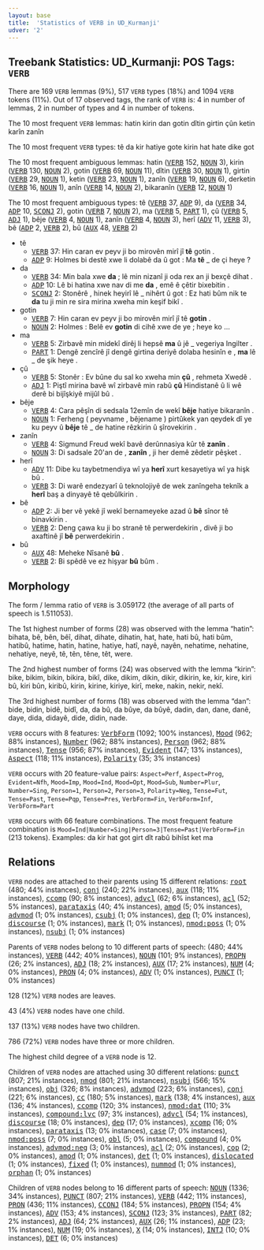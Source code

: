 ```yaml
---
layout: base
title:  'Statistics of VERB in UD_Kurmanji'
udver: '2'
---
```


## Treebank Statistics: UD_Kurmanji: POS Tags: `VERB`

There are 169 `VERB` lemmas (9%), 517 `VERB` types (18%) and 1094 `VERB` tokens (11%).
Out of 17 observed tags, the rank of `VERB` is: 4 in number of lemmas, 2 in number of types and 4 in number of tokens.

The 10 most frequent `VERB` lemmas: hatin kirin dan gotin dîtin girtin çûn ketin karîn zanîn

The 10 most frequent `VERB` types:  tê da kir hatiye gote kirin hat hate dike got

The 10 most frequent ambiguous lemmas: hatin (<tt><a href="kmr-pos-VERB.html">VERB</a></tt> 152, <tt><a href="kmr-pos-NOUN.html">NOUN</a></tt> 3), kirin (<tt><a href="kmr-pos-VERB.html">VERB</a></tt> 130, <tt><a href="kmr-pos-NOUN.html">NOUN</a></tt> 2), gotin (<tt><a href="kmr-pos-VERB.html">VERB</a></tt> 69, <tt><a href="kmr-pos-NOUN.html">NOUN</a></tt> 11), dîtin (<tt><a href="kmr-pos-VERB.html">VERB</a></tt> 30, <tt><a href="kmr-pos-NOUN.html">NOUN</a></tt> 1), girtin (<tt><a href="kmr-pos-VERB.html">VERB</a></tt> 29, <tt><a href="kmr-pos-NOUN.html">NOUN</a></tt> 1), ketin (<tt><a href="kmr-pos-VERB.html">VERB</a></tt> 23, <tt><a href="kmr-pos-NOUN.html">NOUN</a></tt> 1), zanîn (<tt><a href="kmr-pos-VERB.html">VERB</a></tt> 19, <tt><a href="kmr-pos-NOUN.html">NOUN</a></tt> 6), derketin (<tt><a href="kmr-pos-VERB.html">VERB</a></tt> 16, <tt><a href="kmr-pos-NOUN.html">NOUN</a></tt> 1), anîn (<tt><a href="kmr-pos-VERB.html">VERB</a></tt> 14, <tt><a href="kmr-pos-NOUN.html">NOUN</a></tt> 2), bikaranîn (<tt><a href="kmr-pos-VERB.html">VERB</a></tt> 12, <tt><a href="kmr-pos-NOUN.html">NOUN</a></tt> 1)

The 10 most frequent ambiguous types:  tê (<tt><a href="kmr-pos-VERB.html">VERB</a></tt> 37, <tt><a href="kmr-pos-ADP.html">ADP</a></tt> 9), da (<tt><a href="kmr-pos-VERB.html">VERB</a></tt> 34, <tt><a href="kmr-pos-ADP.html">ADP</a></tt> 10, <tt><a href="kmr-pos-SCONJ.html">SCONJ</a></tt> 2), gotin (<tt><a href="kmr-pos-VERB.html">VERB</a></tt> 7, <tt><a href="kmr-pos-NOUN.html">NOUN</a></tt> 2), ma (<tt><a href="kmr-pos-VERB.html">VERB</a></tt> 5, <tt><a href="kmr-pos-PART.html">PART</a></tt> 1), çû (<tt><a href="kmr-pos-VERB.html">VERB</a></tt> 5, <tt><a href="kmr-pos-ADJ.html">ADJ</a></tt> 1), bêje (<tt><a href="kmr-pos-VERB.html">VERB</a></tt> 4, <tt><a href="kmr-pos-NOUN.html">NOUN</a></tt> 1), zanîn (<tt><a href="kmr-pos-VERB.html">VERB</a></tt> 4, <tt><a href="kmr-pos-NOUN.html">NOUN</a></tt> 3), herî (<tt><a href="kmr-pos-ADV.html">ADV</a></tt> 11, <tt><a href="kmr-pos-VERB.html">VERB</a></tt> 3), bê (<tt><a href="kmr-pos-ADP.html">ADP</a></tt> 2, <tt><a href="kmr-pos-VERB.html">VERB</a></tt> 2), bû (<tt><a href="kmr-pos-AUX.html">AUX</a></tt> 48, <tt><a href="kmr-pos-VERB.html">VERB</a></tt> 2)


* tê
  * <tt><a href="kmr-pos-VERB.html">VERB</a></tt> 37: Hin caran ev peyv ji bo mirovên mirî jî <b>tê</b> gotin .
  * <tt><a href="kmr-pos-ADP.html">ADP</a></tt> 9: Holmes bi destê xwe li dolabê da û got : Ma <b>tê</b> _ de çi heye ?
* da
  * <tt><a href="kmr-pos-VERB.html">VERB</a></tt> 34: Min bala xwe <b>da</b> ; lê min nizanî ji oda rex an ji bexçê dihat .
  * <tt><a href="kmr-pos-ADP.html">ADP</a></tt> 10: Lê bi hatina xwe nav di me <b>da</b> , emê ê çêtir bixebitin .
  * <tt><a href="kmr-pos-SCONJ.html">SCONJ</a></tt> 2: Stonêrê , hinek heyirî lê _ nihêrt û got : Ez hati bûm nik te <b>da</b> tu ji min re sira mirina xweha min keşif bikî .
* gotin
  * <tt><a href="kmr-pos-VERB.html">VERB</a></tt> 7: Hin caran ev peyv ji bo mirovên mirî jî tê <b>gotin</b> .
  * <tt><a href="kmr-pos-NOUN.html">NOUN</a></tt> 2: Holmes : Belê ev <b>gotin</b> di cihê xwe de ye ; heye ko ...
* ma
  * <tt><a href="kmr-pos-VERB.html">VERB</a></tt> 5: Zirbavê min midekî dirêj li hepsê <b>ma</b> û jê _ vegeriya Ingilter .
  * <tt><a href="kmr-pos-PART.html">PART</a></tt> 1: Dengê zencîrê jî dengê girtina deriyê dolaba hesinîn e , <b>ma</b> lê _ de şik heye .
* çû
  * <tt><a href="kmr-pos-VERB.html">VERB</a></tt> 5: Stonêr : Ev bûne du sal ko xweha min <b>çû</b> , rehmeta Xwedê .
  * <tt><a href="kmr-pos-ADJ.html">ADJ</a></tt> 1: Piştî mirina bavê wî zirbavê min rabû <b>çû</b> Hindistanê û li wê derê bi bijîşkiyê mijûl bû .
* bêje
  * <tt><a href="kmr-pos-VERB.html">VERB</a></tt> 4: Cara pêşîn di sedsala 12emîn de wekî <b>bêje</b> hatiye bikaranîn .
  * <tt><a href="kmr-pos-NOUN.html">NOUN</a></tt> 1: Ferheng ( peyvname , bêjename ) pirtûkek yan qeydek dî ye ku peyv û <b>bêje</b> tê _ de hatine rêzkirin û şîrovekirin .
* zanîn
  * <tt><a href="kmr-pos-VERB.html">VERB</a></tt> 4: Sigmund Freud wekî bavê derûnnasiya kûr tê <b>zanîn</b> .
  * <tt><a href="kmr-pos-NOUN.html">NOUN</a></tt> 3: Di sadsale 20'an de , <b>zanîn</b> , ji her demê zêdetir pêşket .
* herî
  * <tt><a href="kmr-pos-ADV.html">ADV</a></tt> 11: Dibe ku taybetmendiya wî ya <b>herî</b> xurt kesayetiya wî ya hişk bû .
  * <tt><a href="kmr-pos-VERB.html">VERB</a></tt> 3: Di warê endezyarî û teknolojiyê de wek zanîngeha teknîk a <b>herî</b> baş a dinyayê tê qebûlkirin .
* bê
  * <tt><a href="kmr-pos-ADP.html">ADP</a></tt> 2: Ji ber vê yekê jî wekî bernameyeke azad û <b>bê</b> sînor tê binavkirin .
  * <tt><a href="kmr-pos-VERB.html">VERB</a></tt> 2: Deng çawa ku ji bo stranê tê perwerdekirin , divê ji bo axaftinê jî <b>bê</b> perwerdekirin .
* bû
  * <tt><a href="kmr-pos-AUX.html">AUX</a></tt> 48: Meheke Nîsanê <b>bû</b> .
  * <tt><a href="kmr-pos-VERB.html">VERB</a></tt> 2: Bi spêdê ve ez hişyar <b>bû</b> bûm .

## Morphology

The form / lemma ratio of `VERB` is 3.059172 (the average of all parts of speech is 1.511053).

The 1st highest number of forms (28) was observed with the lemma “hatin”: bihata, bê, bên, bêî, dihat, dihate, dihatin, hat, hate, hati bû, hati bûm, hatibû, hatime, hatin, hatine, hatiye, hatî, nayê, nayên, nehatime, nehatine, nehatiye, neyê, tê, tên, têne, têt, were.

The 2nd highest number of forms (24) was observed with the lemma “kirin”: bike, bikim, bikin, bikira, bikî, dike, dikim, dikin, dikir, dikirin, ke, kir, kire, kiri bû, kiri bûn, kiribû, kirin, kirine, kiriye, kirî, meke, nakin, nekir, nekî.

The 3rd highest number of forms (18) was observed with the lemma “dan”: bide, bidin, bidê, bidî, da, da bû, da bûye, da bûyê, dadin, dan, dane, danê, daye, dida, didayê, dide, didin, nade.

`VERB` occurs with 8 features: <tt><a href="kmr-feat-VerbForm.html">VerbForm</a></tt> (1092; 100% instances), <tt><a href="kmr-feat-Mood.html">Mood</a></tt> (962; 88% instances), <tt><a href="kmr-feat-Number.html">Number</a></tt> (962; 88% instances), <tt><a href="kmr-feat-Person.html">Person</a></tt> (962; 88% instances), <tt><a href="kmr-feat-Tense.html">Tense</a></tt> (956; 87% instances), <tt><a href="kmr-feat-Evident.html">Evident</a></tt> (147; 13% instances), <tt><a href="kmr-feat-Aspect.html">Aspect</a></tt> (118; 11% instances), <tt><a href="kmr-feat-Polarity.html">Polarity</a></tt> (35; 3% instances)

`VERB` occurs with 20 feature-value pairs: `Aspect=Perf`, `Aspect=Prog`, `Evident=Nfh`, `Mood=Imp`, `Mood=Ind`, `Mood=Opt`, `Mood=Sub`, `Number=Plur`, `Number=Sing`, `Person=1`, `Person=2`, `Person=3`, `Polarity=Neg`, `Tense=Fut`, `Tense=Past`, `Tense=Pqp`, `Tense=Pres`, `VerbForm=Fin`, `VerbForm=Inf`, `VerbForm=Part`

`VERB` occurs with 66 feature combinations.
The most frequent feature combination is `Mood=Ind|Number=Sing|Person=3|Tense=Past|VerbForm=Fin` (213 tokens).
Examples: da kir hat got girt dît rabû bihîst ket ma


## Relations

`VERB` nodes are attached to their parents using 15 different relations: <tt><a href="kmr-dep-root.html">root</a></tt> (480; 44% instances), <tt><a href="kmr-dep-conj.html">conj</a></tt> (240; 22% instances), <tt><a href="kmr-dep-aux.html">aux</a></tt> (118; 11% instances), <tt><a href="kmr-dep-ccomp.html">ccomp</a></tt> (90; 8% instances), <tt><a href="kmr-dep-advcl.html">advcl</a></tt> (62; 6% instances), <tt><a href="kmr-dep-acl.html">acl</a></tt> (52; 5% instances), <tt><a href="kmr-dep-parataxis.html">parataxis</a></tt> (40; 4% instances), <tt><a href="kmr-dep-amod.html">amod</a></tt> (5; 0% instances), <tt><a href="kmr-dep-advmod.html">advmod</a></tt> (1; 0% instances), <tt><a href="kmr-dep-csubj.html">csubj</a></tt> (1; 0% instances), <tt><a href="kmr-dep-dep.html">dep</a></tt> (1; 0% instances), <tt><a href="kmr-dep-discourse.html">discourse</a></tt> (1; 0% instances), <tt><a href="kmr-dep-mark.html">mark</a></tt> (1; 0% instances), <tt><a href="kmr-dep-nmod-poss.html">nmod:poss</a></tt> (1; 0% instances), <tt><a href="kmr-dep-nsubj.html">nsubj</a></tt> (1; 0% instances)

Parents of `VERB` nodes belong to 10 different parts of speech:  (480; 44% instances), <tt><a href="kmr-pos-VERB.html">VERB</a></tt> (442; 40% instances), <tt><a href="kmr-pos-NOUN.html">NOUN</a></tt> (101; 9% instances), <tt><a href="kmr-pos-PROPN.html">PROPN</a></tt> (26; 2% instances), <tt><a href="kmr-pos-ADJ.html">ADJ</a></tt> (18; 2% instances), <tt><a href="kmr-pos-AUX.html">AUX</a></tt> (17; 2% instances), <tt><a href="kmr-pos-NUM.html">NUM</a></tt> (4; 0% instances), <tt><a href="kmr-pos-PRON.html">PRON</a></tt> (4; 0% instances), <tt><a href="kmr-pos-ADV.html">ADV</a></tt> (1; 0% instances), <tt><a href="kmr-pos-PUNCT.html">PUNCT</a></tt> (1; 0% instances)

128 (12%) `VERB` nodes are leaves.

43 (4%) `VERB` nodes have one child.

137 (13%) `VERB` nodes have two children.

786 (72%) `VERB` nodes have three or more children.

The highest child degree of a `VERB` node is 12.

Children of `VERB` nodes are attached using 30 different relations: <tt><a href="kmr-dep-punct.html">punct</a></tt> (807; 21% instances), <tt><a href="kmr-dep-nmod.html">nmod</a></tt> (801; 21% instances), <tt><a href="kmr-dep-nsubj.html">nsubj</a></tt> (566; 15% instances), <tt><a href="kmr-dep-obj.html">obj</a></tt> (326; 8% instances), <tt><a href="kmr-dep-advmod.html">advmod</a></tt> (223; 6% instances), <tt><a href="kmr-dep-conj.html">conj</a></tt> (221; 6% instances), <tt><a href="kmr-dep-cc.html">cc</a></tt> (180; 5% instances), <tt><a href="kmr-dep-mark.html">mark</a></tt> (138; 4% instances), <tt><a href="kmr-dep-aux.html">aux</a></tt> (136; 4% instances), <tt><a href="kmr-dep-ccomp.html">ccomp</a></tt> (120; 3% instances), <tt><a href="kmr-dep-nmod-dat.html">nmod:dat</a></tt> (110; 3% instances), <tt><a href="kmr-dep-compound-lvc.html">compound:lvc</a></tt> (97; 3% instances), <tt><a href="kmr-dep-advcl.html">advcl</a></tt> (54; 1% instances), <tt><a href="kmr-dep-discourse.html">discourse</a></tt> (18; 0% instances), <tt><a href="kmr-dep-dep.html">dep</a></tt> (17; 0% instances), <tt><a href="kmr-dep-xcomp.html">xcomp</a></tt> (16; 0% instances), <tt><a href="kmr-dep-parataxis.html">parataxis</a></tt> (13; 0% instances), <tt><a href="kmr-dep-case.html">case</a></tt> (7; 0% instances), <tt><a href="kmr-dep-nmod-poss.html">nmod:poss</a></tt> (7; 0% instances), <tt><a href="kmr-dep-obl.html">obl</a></tt> (5; 0% instances), <tt><a href="kmr-dep-compound.html">compound</a></tt> (4; 0% instances), <tt><a href="kmr-dep-advmod-neg.html">advmod:neg</a></tt> (3; 0% instances), <tt><a href="kmr-dep-acl.html">acl</a></tt> (2; 0% instances), <tt><a href="kmr-dep-cop.html">cop</a></tt> (2; 0% instances), <tt><a href="kmr-dep-amod.html">amod</a></tt> (1; 0% instances), <tt><a href="kmr-dep-det.html">det</a></tt> (1; 0% instances), <tt><a href="kmr-dep-dislocated.html">dislocated</a></tt> (1; 0% instances), <tt><a href="kmr-dep-fixed.html">fixed</a></tt> (1; 0% instances), <tt><a href="kmr-dep-nummod.html">nummod</a></tt> (1; 0% instances), <tt><a href="kmr-dep-orphan.html">orphan</a></tt> (1; 0% instances)

Children of `VERB` nodes belong to 16 different parts of speech: <tt><a href="kmr-pos-NOUN.html">NOUN</a></tt> (1336; 34% instances), <tt><a href="kmr-pos-PUNCT.html">PUNCT</a></tt> (807; 21% instances), <tt><a href="kmr-pos-VERB.html">VERB</a></tt> (442; 11% instances), <tt><a href="kmr-pos-PRON.html">PRON</a></tt> (436; 11% instances), <tt><a href="kmr-pos-CCONJ.html">CCONJ</a></tt> (184; 5% instances), <tt><a href="kmr-pos-PROPN.html">PROPN</a></tt> (154; 4% instances), <tt><a href="kmr-pos-ADV.html">ADV</a></tt> (153; 4% instances), <tt><a href="kmr-pos-SCONJ.html">SCONJ</a></tt> (123; 3% instances), <tt><a href="kmr-pos-PART.html">PART</a></tt> (82; 2% instances), <tt><a href="kmr-pos-ADJ.html">ADJ</a></tt> (64; 2% instances), <tt><a href="kmr-pos-AUX.html">AUX</a></tt> (26; 1% instances), <tt><a href="kmr-pos-ADP.html">ADP</a></tt> (23; 1% instances), <tt><a href="kmr-pos-NUM.html">NUM</a></tt> (19; 0% instances), <tt><a href="kmr-pos-X.html">X</a></tt> (14; 0% instances), <tt><a href="kmr-pos-INTJ.html">INTJ</a></tt> (10; 0% instances), <tt><a href="kmr-pos-DET.html">DET</a></tt> (6; 0% instances)

